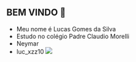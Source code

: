 ## BEM VINDO 👻
- Meu nome é Lucas Gomes da Silva
- Estudo no colégio Padre Claudio Morelli
- Neymar
- luc_xzz10
![](https://media1.tenor.com/m/5Xgt3Phtx64AAAAC/thank-you-sticker-thanks-sticker.gif)









